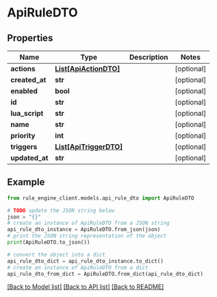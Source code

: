 # ApiRuleDTO


## Properties

Name | Type | Description | Notes
------------ | ------------- | ------------- | -------------
**actions** | [**List[ApiActionDTO]**](ApiActionDTO.md) |  | [optional] 
**created_at** | **str** |  | [optional] 
**enabled** | **bool** |  | [optional] 
**id** | **str** |  | [optional] 
**lua_script** | **str** |  | [optional] 
**name** | **str** |  | [optional] 
**priority** | **int** |  | [optional] 
**triggers** | [**List[ApiTriggerDTO]**](ApiTriggerDTO.md) |  | [optional] 
**updated_at** | **str** |  | [optional] 

## Example

```python
from rule_engine_client.models.api_rule_dto import ApiRuleDTO

# TODO update the JSON string below
json = "{}"
# create an instance of ApiRuleDTO from a JSON string
api_rule_dto_instance = ApiRuleDTO.from_json(json)
# print the JSON string representation of the object
print(ApiRuleDTO.to_json())

# convert the object into a dict
api_rule_dto_dict = api_rule_dto_instance.to_dict()
# create an instance of ApiRuleDTO from a dict
api_rule_dto_from_dict = ApiRuleDTO.from_dict(api_rule_dto_dict)
```
[[Back to Model list]](../README.md#documentation-for-models) [[Back to API list]](../README.md#documentation-for-api-endpoints) [[Back to README]](../README.md)


